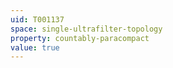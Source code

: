 ```yaml
---
uid: T001137
space: single-ultrafilter-topology
property: countably-paracompact
value: true
---
```

